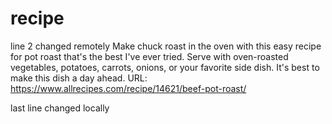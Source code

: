 # recipe
line 2 changed remotely
Make chuck roast in the oven with this easy recipe for pot roast that's the best I've ever tried. Serve with oven-roasted vegetables, potatoes, carrots, onions, or your favorite side dish. It's best to make this dish a day ahead.
URL: https://www.allrecipes.com/recipe/14621/beef-pot-roast/

last line changed locally

